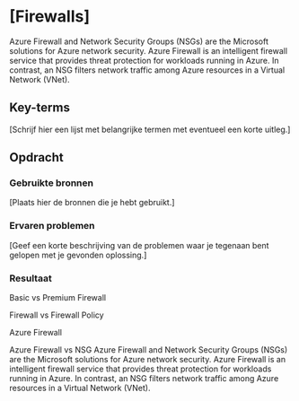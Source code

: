 # [Firewalls]
Azure Firewall and Network Security Groups (NSGs) are the Microsoft solutions for Azure network security. Azure Firewall is an intelligent firewall service that provides threat protection for workloads running in Azure. In contrast, an NSG filters network traffic among Azure resources in a Virtual Network (VNet).

## Key-terms
[Schrijf hier een lijst met belangrijke termen met eventueel een korte uitleg.]

## Opdracht
### Gebruikte bronnen
[Plaats hier de bronnen die je hebt gebruikt.]

### Ervaren problemen
[Geef een korte beschrijving van de problemen waar je tegenaan bent gelopen met je gevonden oplossing.]

### Resultaat

Basic vs Premium Firewall

Firewall vs Firewall Policy

Azure Firewall 

Azure Firewall vs NSG
Azure Firewall and Network Security Groups (NSGs) are the Microsoft solutions for Azure network security. Azure Firewall is an intelligent firewall service that provides threat protection for workloads running in Azure. In contrast, an NSG filters network traffic among Azure resources in a Virtual Network (VNet).
